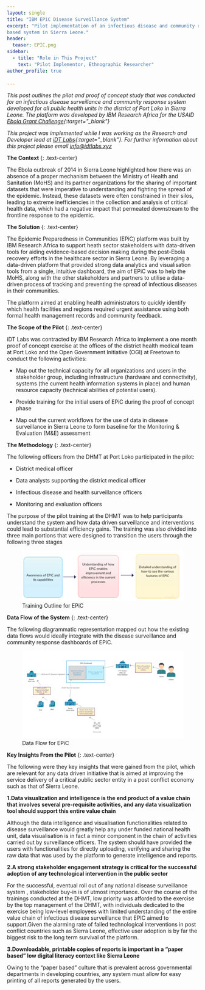 ```yaml
---
layout: single
title: "IBM EPiC Disease Surveillance System"
excerpt: "Pilot implementation of an infectious disease and community response
based system in Sierra Leone."
header:
  teaser: EPIC.png
sidebar:
  - title: "Role in This Project"
    text: "Pilot Implementor, Ethnographic Researcher"
author_profile: true

---
```


*This post outlines the pilot and proof of concept study that was conducted for an infectious disease 
surveillance and community response system developed for all public health units 
in the district of Port Loko in Sierra Leone. The platform was developed by 
IBM Research Africa for the USAID [Ebola Grant Challenge](http://www.ebolagrandchallenge.net/innovations-3/){:target="_blank"}*

*This project was implemented while I was working as the Research and Developer
 lead at [iDT Labs](https://idtlabs.xyz){:target="_blank"}. For further information about this 
 project please email info@idtlabs.xyz*


**The Context**
{: .text-center}

The Ebola outbreak of 2014 in Sierra Leone highlighted how there was an absence
of a proper mechanism between the Ministry of Health and Sanitation (MoHS) and
its partner organizations for the sharing of important datasets that were 
imperative to understanding and fighting the spread of the epidemic. Instead, 
these datasets were often constrained in their silos, leading to extreme 
inefficiencies in the collection and analysis of critical health data, which 
had a negative impact that permeated downstream to the frontline response to 
the epidemic.

**The Solution**
{: .text-center}

The Epidemic Preparedness in Communities (EPiC) platform was built by IBM 
Research Africa to support heath sector stakeholders with data-driven tools for
aiding evidence-based decision making during the post-Ebola recovery efforts 
in the healthcare sector in Sierra Leone. By leveraging a data-driven platform 
that provided strong data analytics and visualisation tools from a single, 
intuitive dashboard, the aim of EPiC was to help the MoHS, along 
with the other stakeholders and partners to utilise a data-driven process of 
tracking and preventing the spread of infectious diseases in their communities.

The platform aimed at enabling health administrators to quickly identify which 
health facilities and regions required urgent assistance using both formal 
health management records and community feedback. 

**The Scope of the Pilot**
{: .text-center}

iDT Labs was contracted by IBM Research Africa to implement a one month proof 
of concept exercise at the offices of the district health medical team at Port 
Loko and the Open Government Initiative (OGI) at Freetown to conduct the following 
activities:

* Map out the technical capacity for all organizations and users in the 
stakeholder group, including infrastructure (hardware and connectivity),
systems (the current health information systems in place) and human resource 
capacity (technical abilities of potential users).

* Provide training for the initial users of EPiC during the proof of concept 
phase

* Map out the current workflows for the use of data in disease surveillance in 
Sierra Leone to form baseline for the Monitoring & Evaluation (M&E) assessment

**The Methodology**
{: .text-center}

The following officers from the DHMT at Port Loko participated in the pilot: 

* District medical officer

* Data analysts supporting the district medical officer

* Infectious disease and health surveillance officers

* Monitoring and evaluation officers

The purpose of the pilot training at the DHMT was to help participants 
understand the system and how data driven surveillance and interventions could 
lead to substantial efficiency gains. The training was also divided into 
three main portions that were designed to transition the users through the 
following three stages

<figure>
  <img src="/images/epictraining.png" alt="Training Structure for EPiC">
  <figcaption>Training Outline for EPiC</figcaption>
</figure>    

**Data Flow of the System**
{: .text-center}  

The following diagrammatic representation mapped out how the existing data 
flows would ideally integrate with the disease surveillance and community 
response dashboards of EPiC.

<figure>
  <img src="/images/epicdataflow.png" alt="Data Flow for EPiC">
  <figcaption>Data Flow for EPiC</figcaption>
</figure>    

**Key Insights From the Pilot**
{: .text-center}   

The following were they key insights that were gained from the pilot, which 
are relevant for any data driven initiative that is aimed at improving the 
service delivery of a critical public sector entity in a post conflict economy such
as that of Sierra Leone. 

**1.Data visualization and intelligence is the end product of a value chain
that involves several pre-requisite activities, and any data visualization tool
should support this entire value chain** 

Although the data intelligence and visualisation functionalities related to 
disease surveillance would greatly help any under funded national health unit, 
data visualisation is in fact a minor component in the chain of activities 
carried out by surveillance officers. The system should have provided the users with 
functionalities for directly uploading, verifying and sharing the raw data that
was used by the platform to generate intelligence and reports. 

**2.A strong stakeholder engagement strategy is critical for the successful
adoption of any technological intervention in the public sector** 

For the successful, eventual roll out of any national disease surveillance system 
, stakeholder buy-in is of utmost importance. Over the course of the trainings 
conducted at the DHMT, low priority was afforded to the exercise by the top 
management of the DHMT, with individuals dedicated to the exercise 
being low-level employees with limited understanding of the entire value chain 
of infectious disease surveillance that EPIC aimed to support.Given the alarming
rate of failed technological interventions in post conflict countries such as 
Sierra Leone, effective user adoption is by far the biggest risk to the long 
term survival of the platform.

**3.Downloadable, printable copies of reports is important in a “paper based” 
low digital literacy context like Sierra Leone**

Owing to the “paper based” culture that is prevalent across governmental 
departments in developing countries, any system must allow for easy printing 
of all reports generated by the users. 

